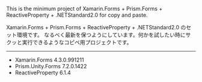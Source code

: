 This is the minimum project of  Xamarin.Forms + Prism.Forms + ReactiveProperty + .NETStandard2.0 for copy and paste.

Xamarin.Forms + Prism.Forms + ReactiveProperty + .NETStandard2.0 のセット環境です。
なるべく最新を保つようにしています。何かを試したい時にサクッと実行できるようなコピペ用プロジェクトです。

---

* Xamarin.Forms 4.3.0.991211
* Prism.Unity.Forms 7.2.0.1422
* ReactiveProperty 6.1.4